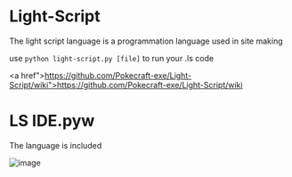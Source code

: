 # Light-Script
The light script language is a programmation language used in site making

use `python light-script.py [file]` to run your .ls code

<a href">https://github.com/Pokecraft-exe/Light-Script/wiki">https://github.com/Pokecraft-exe/Light-Script/wiki</a>

# LS IDE.pyw

The language is included

![image](https://user-images.githubusercontent.com/67156699/188330887-0ff13c9f-81d7-477b-b332-932430a63b6e.png)
